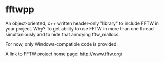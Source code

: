 fftwpp
======

An object-oriented, c++ written header-only "library" to include FFTW in your project. Why? To get ability to use FFTW in more than one thread simultaniously and to hide that annoying fftw_mallocs.

For now, only Windows-compatible code is provided.

A link to FFTW project home page:
http://www.fftw.org/